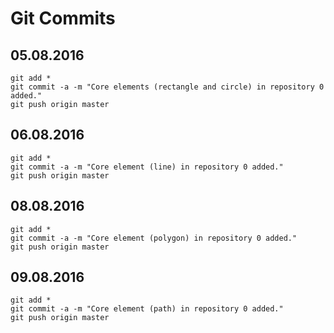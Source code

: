 # Git Commits

## 05.08.2016
```
git add * 
git commit -a -m "Core elements (rectangle and circle) in repository 0 added." 
git push origin master 
```
## 06.08.2016
```
git add * 
git commit -a -m "Core element (line) in repository 0 added." 
git push origin master
```
## 08.08.2016
```
git add * 
git commit -a -m "Core element (polygon) in repository 0 added." 
git push origin master 
```
## 09.08.2016
```
git add * 
git commit -a -m "Core element (path) in repository 0 added." 
git push origin master
```